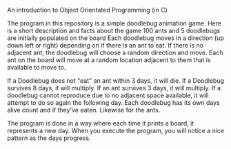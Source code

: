 An introduction to Object Orientated Programming (in C)

The program in this repository is a simple doodlebug animation game. Here is a short description and facts about the game 100 ants and 5 doodlebugs are initially populated on the board Each doodlebug moves in a direction (up down left or right) depending on if there is an ant to eat. If there is no adjacent ant, the doodlebug will choose a random direction and move. Each ant on the board will move at a random location adjacent to them that is available to move to.

If a Doodlebug does not "eat" an ant within 3 days, it will die. If a Doodlebug survives 8 days, it will multiply. If an ant survives 3 days, it will multiply. If a doodlebug cannot reproduce due to no adjacent space available, it will attempt to do so again the following day. Each doodlebug has its own days alive count and if they've eaten. Likewise for the ants.

The program is done in a way where each time it prints a board, it represents a new day. When you execute the program, you will notice a nice pattern as the days progress.
